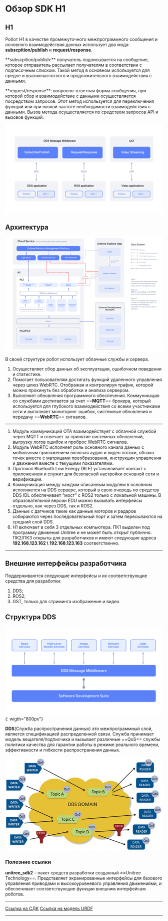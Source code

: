 # Обзор SDK H1

## H1
 
Робот H1 в качестве промежуточного межпрограммного сообщения и основного взаимодействия данных использует два мода: **subscpition/publish** и **request/response**.
<p>**subscpition/publish:** получатель подписывается на сообщение, которое отправитель рассылает получателям в соответствии с подписочным списком. Такой метод в основном используется для средне и высокочастотного и продолжительного взаимодействия с данными.</p>
<p>**request/response**: вопросно-ответная форма сообщения, при которой сбор и взаимодействие с данными осуществляется посредством запросов. Этот метод используется для переключения функций или при низкой частоте необходимости взаимодействия с данными.
Вызов метода осуществляется по средством запросов API и вызовов функций.</p>
 
![api](/assets/images/sdk1.png)

## Архитектура

![H1arch](assets/images/sdk2.png)
 
В своей структуре робот использует облачные службы и сервера.

1.	Осуществляет сбор данных об эксплуатации, ошибочном поведении и статистике.
2.	Помогает пользователям достигать функций удаленного управления через шлюз WebRTC. Отображая и контролируя трафик, которой можно прокинуть без обработки и анализа сервером.
3.	Выполняет обновления программного обеспечения.
Коммуникация со службами достигается за счет ==**MQTT**== брокера, который используется для глубокого взаимодействия со всеми участниками сети и выполняет мониторинг ошибок, системные обновления и передачу ==**WebRTC**== сигналов.
---
1.	Модуль коммуникаций OTA взаимодействует с облачной службой через MQTT и отвечает за принятие системных обновлений, выгрузку логов ошибок и проброс WebRTC сигналов.
2.	Модуль WebRTC исполняет роль основного канала данных с мобильным приложением включая аудио и видео потоки, облако точек вместе с матрицами преобразования, инструкции управления и движения вместе с текущими показателями.
3.	Протокол Bluetooth Low Energy (BLE) устанавливает контакт с приложением и служит для безопасной настройки основной сети и верификации.
4.	Коммуникация между каждым описанным модулем в основном исполняется на DDS сервере, который в свою очередь по средству DDS IDL обеспечивает “мост” с ROS2 только с локальной машины. В образовательной версии EDU можно вызывать интерфейсы отдельно, как через DDS, так и ROS2.
5.	Данные с датчиков такие как данные моторов и радаров собираются через последовательный порт и затем пересылаются на средний слой DDS.
6.	H1 включает в себя 3 отдельных компьютера. ПК1 выделен под программу движения Unitree и не может быть открыт публично. ПК2/ПК3 открыты для разработчиков и имеют следующие адреса **192.168.123.162 \ 192.168.123.163** соответственно.

---

## Внешние интерфейсы разработчика

Поддерживаются следующие интерфейсы и их соответствующие средства для разработки:
1.	DDS;
2.	ROS2;
3.	GST, только для стриминга изображение и видео.

## Структура DDS

![Структура DDS H1](/assets/images/sdk3.png){: wigth="800px"} 

  **DDS**(Служба распространения данных) это межпрограммный слой, является спецификацией распределенной связи. Служба принимает модель вещателя/подписчика и вызывает различные ==QoS== службы политики качества для гарантии работы в режиме реального времени, эффективности и гибкости распространения данных.
  
![dds](/assets/images/sdk4.png)

### Полезние ссылки
  
**unitree_sdk2** – пакет средств разработки созданный ==Unitree Technology==. Представляет экранированные интерфейсы для базового управления приводами и высокоуровневого управления движениями, и обеспечивает соответствующие функции внешним интерфейсам роботов.

---

[Ссылка на СДК](https://github.com/unitreerobotics/unitree_sdk2)
[Ссылка на модель URDF](https://unitree-firmware.oss-cn-hangzhou.aliyuncs.com/tool/h1_description_0412.zip)

---
